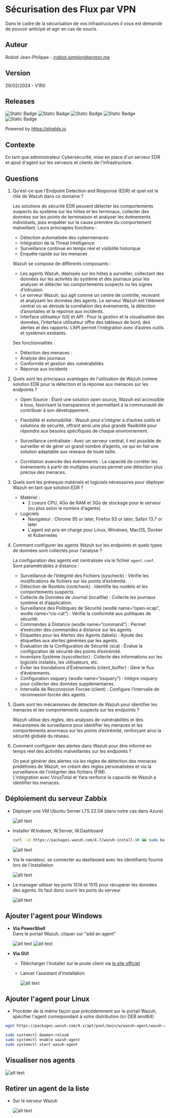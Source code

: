 # Sécurisation des Flux par VPN

Dans le cadre de la sécurisation de vos infrastructures il vous est demandé de pouvoir anticipé et agir en cas de soucis.

## Auteur

Roblot Jean-Philippe - <jroblot.simplon@proton.me>

## Version

29/02/2024 - V1R0

## Releases

![Static Badge](https://img.shields.io/badge/Ubuntu%20Server-LTS22.04-orange)
![Static Badge](https://img.shields.io/badge/Ubuntu%20Desktop-LTS22.04-orange)
![Static Badge](https://img.shields.io/badge/Windows%20Server-2019-blue)
![Static Badge](https://img.shields.io/badge/Windows%2010-22H2-blue)
![Static Badge](https://img.shields.io/badge/Wazuh-4.7-violet)

Powered by <https://shields.io>

## Contexte

En tant que administrateur Cybersécurité, mise en place d'un serveur EDR et ajout d'agent sur les serveurs et clients de l'infrastructure.

## Questions

1. Qu'est-ce que l'Endpoint Detection and Response (EDR) et quel est le rôle de Wazuh dans ce domaine ?

   Les solutions de sécurité EDR peuvent détecter les comportements suspects du système sur les hôtes et les terminaux, collecter des données sur les points de terminaison et analyser les événements individuels, puis enquêter sur la cause première du comportement malveillant. Leurs princiaples fonctions :

   - Détection automatisée des cybermenaces
   - Intégration de la Threat Intelligence
   - Surveillance continue en temps réel et visibilité historique
   - Enquête rapide sur les menaces

   Wazuh se compose de différents composants :

   - Les agents Wazuh, déployés sur les hôtes à surveiller, collectant des données sur les activités du système et des journaux pour les analyser et détecter les comportements suspects ou les signes d’intrusion.
   - Le serveur Wazuh, qui agit comme un centre de contrôle, recevant et analysant les données des agents. Le serveur Wazuh est l’élément central où se déroule la corrélation des événements, la détection d’anomalies et la réponse aux incidents.
   - Interface utilisateur (UI) et API : Pour la gestion et la visualisation des données, l’interface utilisateur offre des tableaux de bord, des alertes et des rapports. L’API permet l’intégration avec d’autres outils et systèmes existants.

   Ses fonctionnalités :

   - Détection des menaces :
   - Analyse des journaux
   - Conformité et gestion des vulnérabilités
   - Réponse aux incidents

2. Quels sont les principaux avantages de l'utilisation de Wazuh comme solution EDR pour la détection et la réponse aux menaces sur les endpoints ?

   - Open Source : Étant une solution open source, Wazuh est accessible à tous, favorisant la transparence et permettant à la communauté de contribuer à son développement.

   - Flexibilité et extensibilité : Wazuh peut s’intégrer à d’autres outils et solutions de sécurité, offrant ainsi une plus grande flexibilité pour répondre aux besoins spécifiques de chaque environnement.

   - Surveillance centralisée : Avec un serveur central, il est possible de surveiller et de gérer un grand nombre d’agents, ce qui en fait une solution adaptable aux réseaux de toute taille.

   - Corrélation avancée des événements : La capacité de corréler les événements à partir de multiples sources permet une détection plus précise des menaces.

3. Quels sont les prérequis matériels et logiciels nécessaires pour déployer Wazuh en tant que solution EDR ?

    - Matériel :
      - 2 coeurs CPU, 4Go de RAM et 3Go de stockage pour le serveur (ou plus selon le nombre d'agents)
    - Logiciels
      - Navigateur : Chrome 95 or later, Firefox 93 or later, Safari 13.7 or later
      - L'agent est pris en charge pour Linux, Windows, MacOS, Docker et Kubernetes

4. Comment configurer les agents Wazuh sur les endpoints et quels types de données sont collectés pour l'analyse ?  

    La configuration des agents est centralisée via le fichier `agent.conf`.  
    Sont paramétrables à distance :
      - Surveillance de l’Intégrité des Fichiers (syscheck) : Vérifie les modifications de fichiers sur les points d’extrémité.
      - Détection de Rootkits (rootcheck) : Identifie les rootkits et les comportements suspects.
      - Collecte de Données de Journal (localfile) : Collecte les journaux système et d’application.
      - Surveillance des Politiques de Sécurité (wodle name=“open-scap”, wodle name=“cis-cat”) : Vérifie la conformité aux politiques de sécurité.
      - Commandes à Distance (wodle name=“command”) : Permet d’exécuter des commandes à distance sur les agents.
      - Étiquettes pour les Alertes des Agents (labels) : Ajoute des étiquettes aux alertes générées par les agents.
      - Évaluation de la Configuration de Sécurité (sca) : Évalue la configuration de sécurité des points d’extrémité.
      - Inventaire Système (syscollector) : Collecte des informations sur les logiciels installés, les utilisateurs, etc.
      - Éviter les Inondations d’Événements (client_buffer) : Gère le flux d’événements.
      - Configuration osquery (wodle name=“osquery”) : Intègre osquery pour collecter des données supplémentaires.
      - Intervalle de Reconnexion Forcée (client) : Configure l’intervalle de reconnexion forcée des agents.

5. Quels sont les mécanismes de détection de Wazuh pour identifier les menaces et les comportements suspects sur les endpoints ?  

    Wazuh utilise des règles, des analyses de vulnérabilités et des mécanismes de surveillance pour identifier les menaces et les comportements anormaux sur les points d’extrémité, renforçant ainsi la sécurité globale du réseau.

6. Comment configurer des alertes dans Wazuh pour être informé en temps réel des activités malveillantes sur les endpoints ?  

    On peut générer des alertes via les règles de détection des menaces prédéfinies de Wazuh, en créant des règles personalisées et via la surveillance de l'intégriter des fichiers (FIM).  
    L'intégration avec VirusTotal et Yara renforce la capacité de Wazuh à identifier les menaces.

## Déploiement du serveur Zabbix

- Déployer une VM Ubuntu Server LTS 22.04 (dans notre cas dans Azure)

  ![alt text](image-19.png)

- Installer W.Indexer, W.Server, W.Dashboard

  ```bash
  curl -sO https://packages.wazuh.com/4.7/wazuh-install.sh && sudo bash ./wazuh-install.sh -a
  ```

  ![alt text](image-20.png)
  

- Via le naviateur, se connecter au dashboard avec les identifiants fournis lors de l'installation

  ![alt text](image-21.png)

- Le manager utiliser les ports 1514 et 1515 pour récupérer les données des agents. Ils faut donc ouvrir les ports du serveur

  ![alt text](image-27.png)

## Ajouter l'agent pour Windows

- **Via PowerShell**  
  Dans le portail Wazuh, cliquer sur "add an agent"

  ![alt text](image-22.png)
  ![alt text](image-23.png)

- **Via GUI**
  - Télécharger l'installer sur le poste client via [le site officiel](https://packages.wazuh.com/4.x/windows/wazuh-agent-4.7.2-1.msi)
  - Lancer l'assistant d'installation
  
    ![alt text](image-24.png)

## Ajouter l'agent pour Linux

- Procéder de la même façon que précédemment sur le portail Wazuh, spécifier l'agent correspondant à votre distribution (ici DEB amd64)

```bash
wget https://packages.wazuh.com/4.x/apt/pool/main/w/wazuh-agent/wazuh-agent_4.7.2-1_amd64.deb && sudo WAZUH_MANAGER='74.235.201.188' WAZUH_AGENT_NAME='ubuntu' dpkg -i ./wazuh-agent_4.7.2-1_amd64.deb

sudo systemctl daemon-reload
sudo systemctl enable wazuh-agent
sudo systemctl start wazuh-agent
```

## Visualiser nos agents

  ![alt text](image-25.png)

## Retirer un agent de la liste

- Sur le serveur Wazuh

  ![alt text](image-26.png)